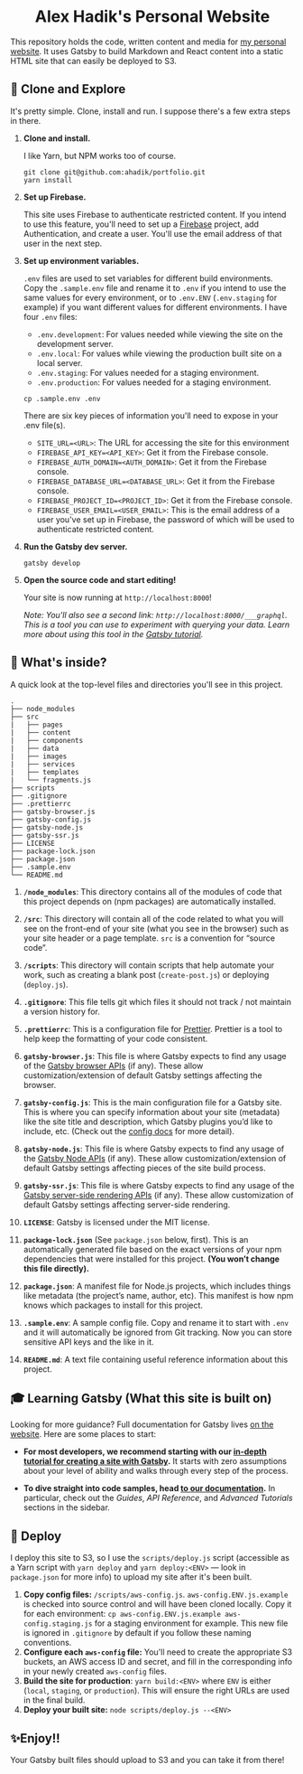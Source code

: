 <h1 align="center">
  Alex Hadik's Personal Website
</h1>

This repository holds the code, written content and media for [my personal website](https://www.alexhadik.com). It uses Gatsby to build Markdown and React content into a static HTML site that can easily be deployed to S3. 

## 🚀 Clone and Explore

It's pretty simple. Clone, install and run. I suppose there's a few extra steps in there.

1.  **Clone and install.**

    I like Yarn, but NPM works too of course.

    ```shell
    git clone git@github.com:ahadik/portfolio.git
    yarn install
    ```

1.  **Set up Firebase.**

    This site uses Firebase to authenticate restricted content. If you intend to use this feature, you'll need to set up a [Firebase](https://console.firebase.google.com/u/0/) project, add Authentication, and create a user. You'll use the email address of that user in the next step.

1.  **Set up environment variables.**

    `.env` files are used to set variables for different build environments. Copy the `.sample.env` file and rename it to `.env` if you intend to use the same values for every environment, or to `.env.ENV` (`.env.staging` for example) if you want different values for different environments. I have four `.env` files:

    - `.env.development`: For values needed while viewing the site on the development server.
    - `.env.local`: For values while viewing the production built site on a local server.
    - `.env.staging`: For values needed for a staging environment.
    - `.env.production`: For values needed for a staging environment.

    ```shell
    cp .sample.env .env
    ```

    There are six key pieces of information you'll need to expose in your .env file(s).

    - `SITE_URL=<URL>`: The URL for accessing the site for this environment
    - `FIREBASE_API_KEY=<API_KEY>`: Get it from the Firebase console.
    - `FIREBASE_AUTH_DOMAIN=<AUTH_DOMAIN>`: Get it from the Firebase console.
    - `FIREBASE_DATABASE_URL=<DATABASE_URL>`: Get it from the Firebase console.
    - `FIREBASE_PROJECT_ID=<PROJECT_ID>`: Get it from the Firebase console.
    - `FIREBASE_USER_EMAIL=<USER_EMAIL>`: This is the email address of a user you've set up in Firebase, the password of which will be used to authenticate restricted content.

1.  **Run the Gatsby dev server.**
    ```shell
    gatsby develop
    ```

1.  **Open the source code and start editing!**

    Your site is now running at `http://localhost:8000`!

    _Note: You'll also see a second link: _`http://localhost:8000/___graphql`_. This is a tool you can use to experiment with querying your data. Learn more about using this tool in the [Gatsby tutorial](https://www.gatsbyjs.org/tutorial/part-five/#introducing-graphiql)._


## 🧐 What's inside?

A quick look at the top-level files and directories you'll see in this project.

    .
    ├── node_modules
    ├── src
    |   ├── pages
    |   ├── content
    |   ├── components
    |   ├── data
    |   ├── images
    |   ├── services
    |   ├── templates
    |   └── fragments.js
    ├── scripts
    ├── .gitignore
    ├── .prettierrc
    ├── gatsby-browser.js
    ├── gatsby-config.js
    ├── gatsby-node.js
    ├── gatsby-ssr.js
    ├── LICENSE
    ├── package-lock.json
    ├── package.json
    ├── .sample.env
    └── README.md

1.  **`/node_modules`**: This directory contains all of the modules of code that this project depends on (npm packages) are automatically installed.

2.  **`/src`**: This directory will contain all of the code related to what you will see on the front-end of your site (what you see in the browser) such as your site header or a page template. `src` is a convention for “source code”.

3.  **`/scripts`**: This directory will contain scripts that help automate your work, such as creating a blank post (`create-post.js`) or deploying (`deploy.js`).

4.  **`.gitignore`**: This file tells git which files it should not track / not maintain a version history for.

5.  **`.prettierrc`**: This is a configuration file for [Prettier](https://prettier.io/). Prettier is a tool to help keep the formatting of your code consistent.

6.  **`gatsby-browser.js`**: This file is where Gatsby expects to find any usage of the [Gatsby browser APIs](https://www.gatsbyjs.org/docs/browser-apis/) (if any). These allow customization/extension of default Gatsby settings affecting the browser.

7.  **`gatsby-config.js`**: This is the main configuration file for a Gatsby site. This is where you can specify information about your site (metadata) like the site title and description, which Gatsby plugins you’d like to include, etc. (Check out the [config docs](https://www.gatsbyjs.org/docs/gatsby-config/) for more detail).

8.  **`gatsby-node.js`**: This file is where Gatsby expects to find any usage of the [Gatsby Node APIs](https://www.gatsbyjs.org/docs/node-apis/) (if any). These allow customization/extension of default Gatsby settings affecting pieces of the site build process.

9.  **`gatsby-ssr.js`**: This file is where Gatsby expects to find any usage of the [Gatsby server-side rendering APIs](https://www.gatsbyjs.org/docs/ssr-apis/) (if any). These allow customization of default Gatsby settings affecting server-side rendering.

10.  **`LICENSE`**: Gatsby is licensed under the MIT license.

11. **`package-lock.json`** (See `package.json` below, first). This is an automatically generated file based on the exact versions of your npm dependencies that were installed for this project. **(You won’t change this file directly).**

12. **`package.json`**: A manifest file for Node.js projects, which includes things like metadata (the project’s name, author, etc). This manifest is how npm knows which packages to install for this project.

13. **`.sample.env`**: A sample config file. Copy and rename it to start with `.env` and it will automatically be ignored from Git tracking. Now you can store sensitive API keys and the like in it.

14. **`README.md`**: A text file containing useful reference information about this project.

## 🎓 Learning Gatsby (What this site is built on)

Looking for more guidance? Full documentation for Gatsby lives [on the website](https://www.gatsbyjs.org/). Here are some places to start:

- **For most developers, we recommend starting with our [in-depth tutorial for creating a site with Gatsby](https://www.gatsbyjs.org/tutorial/).** It starts with zero assumptions about your level of ability and walks through every step of the process.

- **To dive straight into code samples, head [to our documentation](https://www.gatsbyjs.org/docs/).** In particular, check out the _Guides_, _API Reference_, and _Advanced Tutorials_ sections in the sidebar.

## 💫 Deploy

I deploy this site to S3, so I use the `scripts/deploy.js` script (accessible as a Yarn script with `yarn deploy` and `yarn deploy:<ENV>` — look in `package.json` for more info) to upload my site after it's been built.

1. **Copy config files:** `/scripts/aws-config.js`. `aws-config.ENV.js.example` is checked into source control and will have been cloned locally. Copy it for each environment: `cp aws-config.ENV.js.example aws-config.staging.js` for a staging environment for example. This new file is ignored in `.gitignore` by default if you follow these naming conventions.
2. **Configure each `aws-config` file:** You'll need to create the appropriate S3 buckets, an AWS access ID and secret, and fill in the corresponding info in your newly created `aws-config` files.
1. **Build the site for production**: `yarn build:<ENV>` where `ENV` is either (`local`, `staging`, or `production`). This will ensure the right URLs are used in the final build.
2. **Deploy your built site:** `node scripts/deploy.js --<ENV>`

## ✨Enjoy!!
Your Gatsby built files should upload to S3 and you can take it from there!
